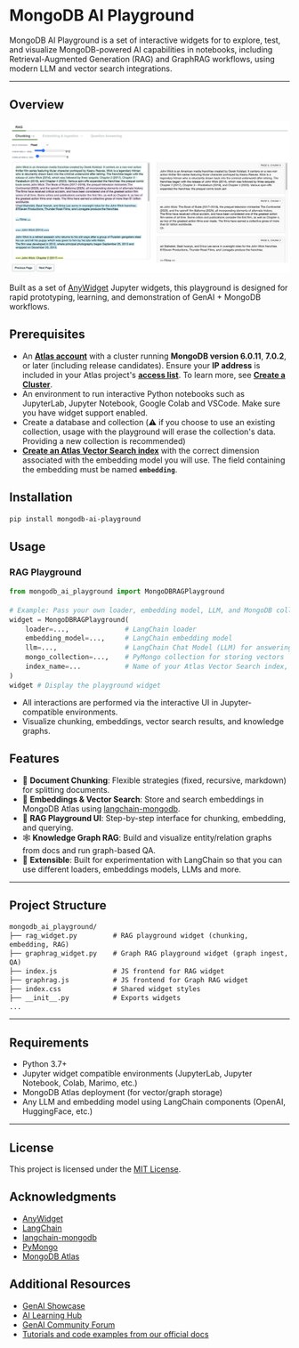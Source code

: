 # MongoDB AI Playground

MongoDB AI Playground is a set of interactive widgets for to explore, test, and visualize MongoDB-powered AI capabilities in notebooks, including Retrieval-Augmented Generation (RAG) and GraphRAG workflows, using modern LLM and vector search integrations.

---

## Overview

![Screenshot MongoDB AI Playground](assets/screenshot1.png)

Built as a set of [AnyWidget](https://anywidget.dev/) Jupyter widgets, this playground is designed for rapid prototyping, learning, and demonstration of GenAI + MongoDB workflows.

## Prerequisites

- An [**Atlas account**](https://account.mongodb.com/account/register?tck=docs_atlas) with a cluster running **MongoDB version 6.0.11**, **7.0.2**, or later (including release candidates). Ensure your **IP address** is included in your Atlas project's [**access list**](https://www.mongodb.com/docs/atlas/security/ip-access-list/#std-label-access-list). To learn more, see [**Create a Cluster**](https://www.mongodb.com/docs/atlas/tutorial/create-new-cluster/#std-label-create-new-cluster).
- An environment to run interactive Python notebooks such as JupyterLab, Jupyter Notebook, Google Colab and VSCode. Make sure you have widget support enabled.
- Create a database and collection (:warning: if you choose to use an existing collection, usage with the playground will erase the collection's data. Providing a new collection is recommended)
- [**Create an Atlas Vector Search index**](https://www.mongodb.com/docs/compass/current/indexes/create-vector-search-index/) with the correct dimension associated with the embedding model you will use. The field containing the embedding must be named **`embedding`**.

## Installation

```bash
pip install mongodb-ai-playground
```

## Usage

### RAG Playground

```python
from mongodb_ai_playground import MongoDBRAGPlayground

# Example: Pass your own loader, embedding model, LLM, and MongoDB collection
widget = MongoDBRAGPlayground(
    loader=...,              # LangChain loader
    embedding_model=...,     # LangChain embedding model 
    llm=...,                 # LangChain Chat Model (LLM) for answering questions (OpenAI, Claude, DeepSeek, etc.)
    mongo_collection=...,    # PyMongo collection for storing vectors
    index_name=...           # Name of your Atlas Vector Search index, you need to create if you don't have one, with the correct dimension (field containing the embedding is 'embedding')
)
widget # Display the playground widget
```

- All interactions are performed via the interactive UI in Jupyter-compatible environments.
- Visualize chunking, embeddings, vector search results, and knowledge graphs.

## Features

- 📄 **Document Chunking**: Flexible strategies (fixed, recursive, markdown) for splitting documents.
- 🧠 **Embeddings & Vector Search**: Store and search embeddings in MongoDB Atlas using [langchain-mongodb](https://github.com/langchain-ai/langchain-mongodb).
- 🔎 **RAG Playground UI**: Step-by-step interface for chunking, embedding, and querying.
- 🕸️ **Knowledge Graph RAG**: Build and visualize entity/relation graphs from docs and run graph-based QA.
- 🧩 **Extensible**: Built for experimentation with LangChain so that you can use different loaders, embeddings models, LLMs and more.

---

## Project Structure

```
mongodb_ai_playground/
├── rag_widget.py         # RAG playground widget (chunking, embedding, RAG)
├── graphrag_widget.py    # Graph RAG playground widget (graph ingest, QA)
├── index.js              # JS frontend for RAG widget
├── graphrag.js           # JS frontend for Graph RAG widget
├── index.css             # Shared widget styles
├── __init__.py           # Exports widgets
...
```

---

## Requirements
- Python 3.7+
- Jupyter widget compatible environments (JupyterLab, Jupyter Notebook, Colab, Marimo, etc.) 
- MongoDB Atlas deployment (for vector/graph storage)
- Any LLM and embedding model using LangChain components (OpenAI, HuggingFace, etc.)

---

## License

This project is licensed under the [MIT License](LICENSE).

## Acknowledgments

- [AnyWidget](https://anywidget.dev/)
- [LangChain](https://python.langchain.com/)
- [langchain-mongodb](https://github.com/mongodb-developer/langchain-mongodb)
- [PyMongo](https://pymongo.readthedocs.io/)
- [MongoDB Atlas](https://www.mongodb.com/atlas)

## Additional Resources

* [GenAI Showcase](https://github.com/mongodb-developer/GenAI-Showcase)
* [AI Learning Hub](https://www.mongodb.com/resources/use-cases/artificial-intelligence?utm_campaign=ai_learning_hub&utm_source=github&utm_medium=referral)
* [GenAI Community Forum](https://www.mongodb.com/community/forums/c/generative-ai/162)
* [Tutorials and code examples from our official docs](https://github.com/mongodb/docs-notebooks)
